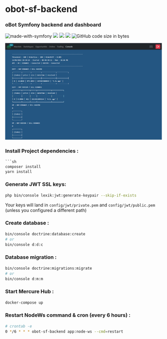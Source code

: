 # obot-sf-backend

### oBot Symfony backend and dashboard
![made-with-symfony](https://img.shields.io/badge/Made_with-Symfony-orange?style=flat) ![](https://img.shields.io/badge/Symfony_UX-red?style=flat) ![](https://img.shields.io/badge/Mercure-blue?style=flat) ![](https://img.shields.io/badge/Stimulus-green?style=flat)  ![GitHub code size in bytes](https://img.shields.io/github/languages/code-size/olivier-go/obot-sf-backend)

![screenshot](screenshot.png)

### Install Project dependencies :
```
```sh
composer install
yarn install
```

### Generate JWT SSL keys:
```sh
php bin/console lexik:jwt:generate-keypair --skip-if-exists
```

Your keys will land in `config/jwt/private.pem` and `config/jwt/public.pem` (unless you configured a different path)

### Create database :
```sh
bin/console doctrine:database:create
# or
bin/console d:d:c
```

### Database migration :
```sh
bin/console doctrine:migrations:migrate
# or
bin/console d:m:m
```

### Start Mercure Hub :
```sh
docker-compose up
```

### Restart NodeWs command & cron (every 6 hours) :
```sh
# crontab -e
0 */6 * * * obot-sf-backend app:node-ws --cmd=restart
```